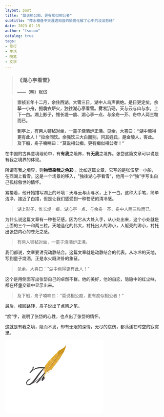 ```yaml
---
layout: post
title: "莫说相公痴，更有痴似相公者"
subtitle: "萍水相逢中天涯遇知音的愉悦化解了心中的淡淡愁绪"
date: 2023-02-15
author: "fsoooo"
catalog: true
tags:
- 修行
- 生活
- 随笔
- 文学
---
```

>
> ### 《湖心亭看雪》
>
> **——（明）张岱**

> **崇祯五年十二月，余住西湖。大雪三日，湖中人鸟声俱绝。是日更定矣，余拏一小舟，拥毳衣炉火，独往湖心亭看雪。雾凇沆砀，天与云与山与水，上下一白。湖上影子，惟长堤一痕、湖心亭一点、与余舟一芥、舟中人两三粒而已。**
>
> **到亭上，有两人铺毡对坐，一童子烧酒炉正沸。见余，大喜曰：“湖中焉得更有此人！”拉余同饮。余强饮三大白而别。问其姓氏，是金陵人，客此。及下船，舟子喃喃曰：“莫说相公痴，更有痴似相公者！”**

在中国的古典意境理论中，有**有我**之境界，有**无我**之境界。张岱这篇文章可以说是有我之境界的体现。

所谓有我之境界，则**物皆染我之色彩** 。比如这篇文章，它写的是张岱挐一小船，在西湖上看雪。这是一个场景的移入，"独往湖心亭看雪"，他用一个“独”字写出自己孤标傲世的情怀。

紧接着，他开始描写湖上的环境：天与云与山与水，上下一白。这种大手笔，简单洁净，接近了白描，但是让我们感受到一种苍茫的清冷感。

> 湖上影子，惟长堤一痕、湖心亭一点、与余舟一芥、舟中人两三粒而已。

为什么说这篇文章有一种苍茫感。因为它从大处入手，从小处出来，这个小处就是上面的三个一和两三粒。天地造化的伟大，衬托出人的渺小，人躯壳的渺小，衬托出张岱内心的苍茫之感。

> 有两人铺毡对坐，一童子烧酒炉正沸。

我们都说，文章要讲究动静结合。这篇文章就是动静结合的代表。从冰冷的天地，写到童子烧酒，正是水火既济卦的象征。

> 见余，大喜曰：“湖中焉得更有此人！”

这个是用侧面写出张岱自己的卓然不群。他的美好，他的自恋，隐隐中的红尘味，都在杯盏交错中显示出来。

> 及下船，舟子喃喃曰：“莫说相公痴，更有痴似相公者！”

最后，峰回路转，舟子说出了点睛之笔。

“痴”字，说明了张岱的心性，也点出了张岱的情怀。

这就是有我之境，隐而不发，却有无限的深情，无尽的哀伤，都荡漾在时空的寂寞里。

![](/img/ending.gif)
